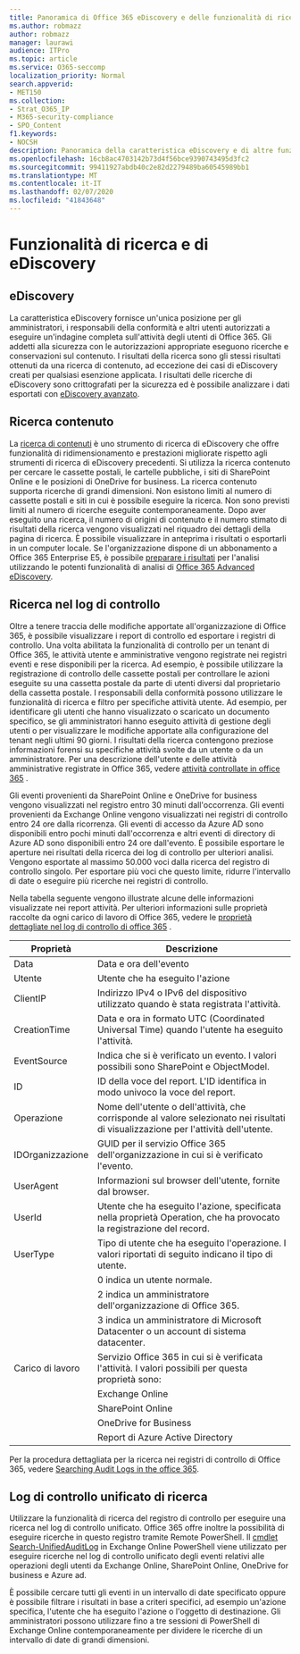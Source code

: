 ```yaml
---
title: Panoramica di Office 365 eDiscovery e delle funzionalità di ricerca
ms.author: robmazz
author: robmazz
manager: laurawi
audience: ITPro
ms.topic: article
ms.service: O365-seccomp
localization_priority: Normal
search.appverid:
- MET150
ms.collection:
- Strat_O365_IP
- M365-security-compliance
- SPO_Content
f1.keywords:
- NOCSH
description: Panoramica della caratteristica eDiscovery e di altre funzionalità di ricerca di Office 365 per l'utilizzo e la trasparenza di controllo.
ms.openlocfilehash: 16cb8ac4703142b73d4f56bce9390743495d3fc2
ms.sourcegitcommit: 99411927abdb40c2e82d2279489ba60545989bb1
ms.translationtype: MT
ms.contentlocale: it-IT
ms.lasthandoff: 02/07/2020
ms.locfileid: "41843648"
---
```

# <a name="ediscovery-and-search-features"></a>Funzionalità di ricerca e di eDiscovery 

## <a name="ediscovery"></a>eDiscovery

La caratteristica eDiscovery fornisce un'unica posizione per gli amministratori, i responsabili della conformità e altri utenti autorizzati a eseguire un'indagine completa sull'attività degli utenti di Office 365. Gli addetti alla sicurezza con le autorizzazioni appropriate eseguono ricerche e conservazioni sul contenuto. I risultati della ricerca sono gli stessi risultati ottenuti da una ricerca di contenuto, ad eccezione dei casi di eDiscovery creati per qualsiasi esenzione applicata. I risultati delle ricerche di eDiscovery sono crittografati per la sicurezza ed è possibile analizzare i dati esportati con [eDiscovery avanzato](https://support.office.com/article/office-365-advanced-ediscovery-fd53438a-a760-45f6-9df4-861b50161ae4).

## <a name="content-search"></a>Ricerca contenuto

La [ricerca di contenuti](https://support.office.com/article/Run-a-Content-Search-in-the-Office-365-Security-Compliance-Center-61852fd9-fe8a-4880-a339-cb19ed3bff4a) è uno strumento di ricerca di eDiscovery che offre funzionalità di ridimensionamento e prestazioni migliorate rispetto agli strumenti di ricerca di eDiscovery precedenti. Si utilizza la ricerca contenuto per cercare le cassette postali, le cartelle pubbliche, i siti di SharePoint Online e le posizioni di OneDrive for business. La ricerca contenuto supporta ricerche di grandi dimensioni. Non esistono limiti al numero di cassette postali e siti in cui è possibile eseguire la ricerca. Non sono previsti limiti al numero di ricerche eseguite contemporaneamente. Dopo aver eseguito una ricerca, il numero di origini di contenuto e il numero stimato di risultati della ricerca vengono visualizzati nel riquadro dei dettagli della pagina di ricerca. È possibile visualizzare in anteprima i risultati o esportarli in un computer locale. Se l'organizzazione dispone di un abbonamento a Office 365 Enterprise E5, è possibile [preparare i risultati](https://support.office.com/article/Run-a-Content-Search-in-the-Office-365-Security-Compliance-Center-61852fd9-fe8a-4880-a339-cb19ed3bff4a#prepare) per l'analisi utilizzando le potenti funzionalità di analisi di [Office 365 Advanced eDiscovery](https://go.microsoft.com/fwlink/p/?LinkID=620116).

## <a name="audit-log-search"></a>Ricerca nel log di controllo

Oltre a tenere traccia delle modifiche apportate all'organizzazione di Office 365, è possibile visualizzare i report di controllo ed esportare i registri di controllo. Una volta abilitata la funzionalità di controllo per un tenant di Office 365, le attività utente e amministrative vengono registrate nei registri eventi e rese disponibili per la ricerca. Ad esempio, è possibile utilizzare la registrazione di controllo delle cassette postali per controllare le azioni eseguite su una cassetta postale da parte di utenti diversi dal proprietario della cassetta postale. I responsabili della conformità possono utilizzare le funzionalità di ricerca e filtro per specifiche attività utente. Ad esempio, per identificare gli utenti che hanno visualizzato o scaricato un documento specifico, se gli amministratori hanno eseguito attività di gestione degli utenti o per visualizzare le modifiche apportate alla configurazione del tenant negli ultimi 90 giorni. I risultati della ricerca contengono preziose informazioni forensi su specifiche attività svolte da un utente o da un amministratore. Per una descrizione dell'utente e delle attività amministrative registrate in Office 365, vedere [attività controllate in office 365](https://support.office.com/article/Search-the-audit-log-in-the-Office-365-Security-Compliance-Center-0d4d0f35-390b-4518-800e-0c7ec95e946c#auditlogevents) .

Gli eventi provenienti da SharePoint Online e OneDrive for business vengono visualizzati nel registro entro 30 minuti dall'occorrenza. Gli eventi provenienti da Exchange Online vengono visualizzati nei registri di controllo entro 24 ore dalla ricorrenza. Gli eventi di accesso da Azure AD sono disponibili entro pochi minuti dall'occorrenza e altri eventi di directory di Azure AD sono disponibili entro 24 ore dall'evento. È possibile esportare le aperture nei risultati della ricerca dei log di controllo per ulteriori analisi. Vengono esportate al massimo 50.000 voci dalla ricerca del registro di controllo singolo. Per esportare più voci che questo limite, ridurre l'intervallo di date o eseguire più ricerche nei registri di controllo.

Nella tabella seguente vengono illustrate alcune delle informazioni visualizzate nei report attività. Per ulteriori informazioni sulle proprietà raccolte da ogni carico di lavoro di Office 365, vedere le [proprietà dettagliate nel log di controllo di office 365](https://support.office.com/article/detailed-properties-in-the-office-365-audit-log-ce004100-9e7f-443e-942b-9b04098fcfc3) .

| Proprietà | Descrizione |
|----------------|----------------------------------------------------------------------------------------------------------------------|
| Data | Data e ora dell'evento |
| Utente | Utente che ha eseguito l'azione |
| ClientIP | Indirizzo IPv4 o IPv6 del dispositivo utilizzato quando è stata registrata l'attività. |
| CreationTime | Data e ora in formato UTC (Coordinated Universal Time) quando l'utente ha eseguito l'attività. |
| EventSource | Indica che si è verificato un evento. I valori possibili sono SharePoint e ObjectModel. |
| ID | ID della voce del report. L'ID identifica in modo univoco la voce del report. |
| Operazione | Nome dell'utente o dell'attività, che corrisponde al valore selezionato nei risultati di visualizzazione per l'attività dell'utente. |
| IDOrganizzazione | GUID per il servizio Office 365 dell'organizzazione in cui si è verificato l'evento. |
| UserAgent | Informazioni sul browser dell'utente, fornite dal browser. |
| UserId | Utente che ha eseguito l'azione, specificata nella proprietà Operation, che ha provocato la registrazione del record. |
| UserType | Tipo di utente che ha eseguito l'operazione. I valori riportati di seguito indicano il tipo di utente. |
|  | 0 indica un utente normale. |
|  | 2 indica un amministratore dell'organizzazione di Office 365. |
|  | 3 indica un amministratore di Microsoft Datacenter o un account di sistema datacenter. |
| Carico di lavoro | Servizio Office 365 in cui si è verificata l'attività. I valori possibili per questa proprietà sono: |
|  | Exchange Online |
|  | SharePoint Online |
|  | OneDrive for Business |
|  | Report di Azure Active Directory |

Per la procedura dettagliata per la ricerca nei registri di controllo di Office 365, vedere [Searching Audit Logs in the office 365](https://support.office.com/article/Search-the-audit-log-in-the-Office-365-Security-Compliance-Center-0d4d0f35-390b-4518-800e-0c7ec95e946c).

## <a name="search-unified-audit-log"></a>Log di controllo unificato di ricerca

Utilizzare la funzionalità di ricerca del registro di controllo per eseguire una ricerca nel log di controllo unificato. Office 365 offre inoltre la possibilità di eseguire ricerche in questo registro tramite Remote PowerShell. Il [cmdlet Search-UnifiedAuditLog](https://docs.microsoft.com/powershell/module/exchange/policy-and-compliance-audit/Search-UnifiedAuditLog?view=exchange-ps) in Exchange Online PowerShell viene utilizzato per eseguire ricerche nel log di controllo unificato degli eventi relativi alle operazioni degli utenti da Exchange Online, SharePoint Online, OneDrive for business e Azure ad. 

È possibile cercare tutti gli eventi in un intervallo di date specificato oppure è possibile filtrare i risultati in base a criteri specifici, ad esempio un'azione specifica, l'utente che ha eseguito l'azione o l'oggetto di destinazione. Gli amministratori possono utilizzare fino a tre sessioni di PowerShell di Exchange Online contemporaneamente per dividere le ricerche di un intervallo di date di grandi dimensioni.